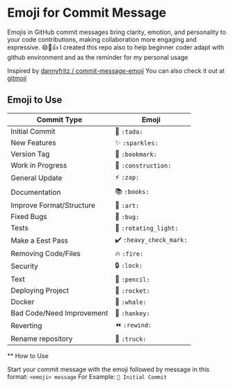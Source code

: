 # Emoji for Commit Message

Emojis in GitHub commit messages bring clarity, emotion, and personality to your code contributions, making collaboration more engaging and expressive. 😄🚀👍
I created this repo also to help beginner coder adapt with github environment and as the reminder for my personal usage

Inspired by <a href="https://github.com/dannyfritz/commit-message-emoji">dannyfritz
/
commit-message-emoji</a>
You can also check it out at <a href="https://gitmoji.dev/">gitmoji</a>

## Emoji to Use

| Commit Type                 | Emoji                                         |
|-----------------------------|-----------------------------------------------|
| Initial Commit              | :tada: `:tada:`                               |
| New Features                | :sparkles: `:sparkles:`                       |
| Version Tag                 | :bookmark: `:bookmark:`                       |
| Work in Progress            | :construction:  `:construction:`              |
| General Update              | :zap: `:zap:`                                 |
| Documentation               | :books: `:books:`                             |
| Improve Format/Structure    | :art: `:art:`                                 |
| Fixed Bugs                  | :bug: `:bug:`                                 |
| Tests                       | :rotating_light: `:rotating_light:`           |
| Make a Eest Pass            | :heavy_check_mark: `:heavy_check_mark:`       |
| Removing Code/Files         | :fire: `:fire:`                               |
| Security                    | :lock: `:lock:`                               |
| Text                        | :pencil: `:pencil:`                           |
| Deploying Project           | :rocket: `:rocket:`                           |
| Docker                      | :whale: `:whale:`                             |
| Bad Code/Need Improvement   | :hankey: `:hankey:`                           |
| Reverting                   | :rewind: `:rewind:`                           |
| Rename repository           | :truck: `:truck:`                             |

** How to Use

Start your commit message with the emoji followed by message in this format: `<emoji> message`
For Example: `🎉 Initial Commit`




